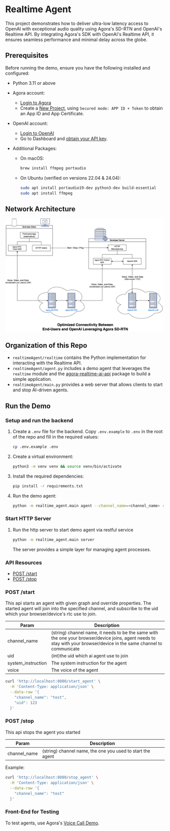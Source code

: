 # Realtime Agent

This project demonstrates how to deliver ultra-low latency access to OpenAI with exceptional audio quality using Agora's SD-RTN and OpenAI's Realtime API. By integrating Agora's SDK with OpenAI's Realtime API, it ensures seamless performance and minimal delay across the globe.

## Prerequisites

Before running the demo, ensure you have the following installed and configured:

- Python 3.11 or above

- Agora account:

  - [Login to Agora](https://console.agora.io/en/)
  - Create a [New Project](https://console.agora.io/projects), using `Secured mode: APP ID + Token` to obtain an App ID and App Certificate.

- OpenAI account:

  - [Login to OpenAI](https://platform.openai.com/signup)
  - Go to Dashboard and [obtain your API key](https://platform.openai.com/api-keys).

- Additional Packages:

  - On macOS:
    ```bash
    brew install ffmpeg portaudio
    ```
  - On Ubuntu (verified on versions 22.04 & 24.04):
    ```bash
    sudo apt install portaudio19-dev python3-dev build-essential
    sudo apt install ffmpeg
    ```

## Network Architecture

<!-- <img src="./architecture.png" alt="architecture" width="700" height="400" /> -->
<picture>
  <source srcset="architecture-dark-theme.png" media="(prefers-color-scheme: dark)">
  <img src="architecture-light-theme.png" alt="Architecture diagram of Conversational Ai by Agora and OpenAi">
</picture>

## Organization of this Repo

- `realtimeAgent/realtime` contains the Python implementation for interacting with the Realtime API.
- `realtimeAgent/agent.py` includes a demo agent that leverages the `realtime` module and the [agora-realtime-ai-api](https://pypi.org/project/agora-realtime-ai-api/) package to build a simple application.
- `realtimeAgent/main.py` provides a web server that allows clients to start and stop AI-driven agents.

## Run the Demo

### Setup and run the backend

1. Create a `.env` file for the backend. Copy `.env.example` to `.env` in the root of the repo and fill in the required values:
   ```bash
   cp .env.example .env
   ```
1. Create a virtual environment:
   ```bash
   python3 -m venv venv && source venv/bin/activate
   ```
1. Install the required dependencies:
   ```bash
   pip install -r requirements.txt
   ```
1. Run the demo agent:
   ```bash
   python -m realtime_agent.main agent --channel_name=<channel_name> --uid=<agent_uid>
   ```

### Start HTTP Server

1. Run the http server to start demo agent via restful service
   ```bash
   python -m realtime_agent.main server
   ```
   The server provides a simple layer for managing agent processes.

### API Resources

- [POST /start](#post-start)
- [POST /stop](#post-stop)

### POST /start

This api starts an agent with given graph and override properties. The started agent will join into the specified channel, and subscribe to the uid which your browser/device's rtc use to join.

| Param        | Description                                                                                                                                                            |
| ------------ | ---------------------------------------------------------------------------------------------------------------------------------------------------------------------- |
| channel_name | (string) channel name, it needs to be the same with the one your browser/device joins, agent needs to stay with your browser/device in the same channel to communicate |
| uid          | (int)the uid which ai agent use to join                                                                                                                                |
| system_instruction    | The system instruction for the agent                                                                                                                          |
| voice        | The voice of the agent                                                                                                                                                 |

```bash
curl 'http://localhost:8080/start_agent' \
  -H 'Content-Type: application/json' \
  --data-raw '{
    "channel_name": "test",
    "uid": 123
  }'
```

### POST /stop

This api stops the agent you started

| Param        | Description                                                |
| ------------ | ---------------------------------------------------------- |
| channel_name | (string) channel name, the one you used to start the agent |

Example:

```bash
curl 'http://localhost:8080/stop_agent' \
  -H 'Content-Type: application/json' \
  --data-raw '{
    "channel_name": "test"
  }'
```

### Front-End for Testing

To test agents, use Agora's [Voice Call Demo](https://webdemo.agora.io/basicVoiceCall/index.html).
